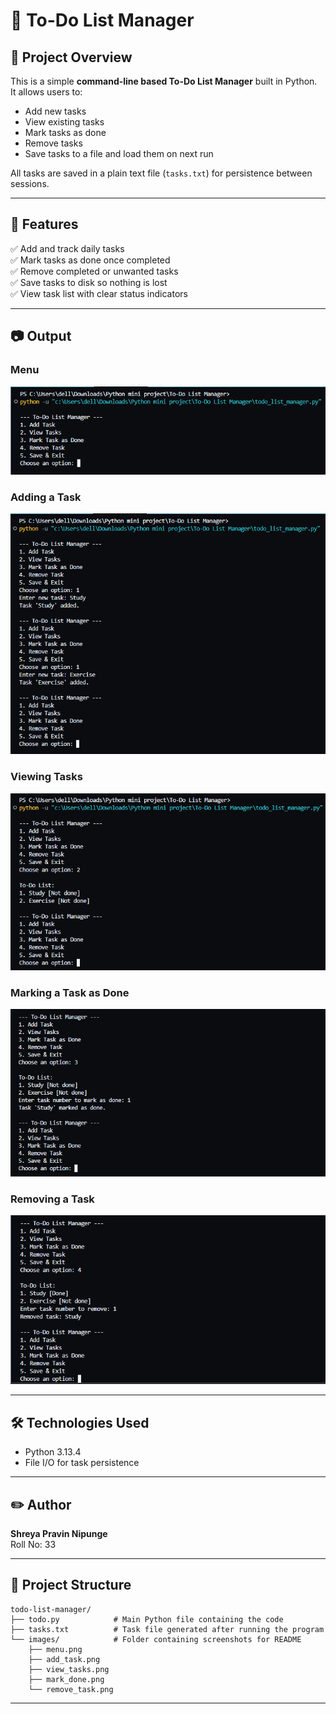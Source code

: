 # 📝 To-Do List Manager

## 📌 Project Overview

This is a simple **command-line based To-Do List Manager** built in Python.\
It allows users to:

- Add new tasks
- View existing tasks
- Mark tasks as done
- Remove tasks
- Save tasks to a file and load them on next run

All tasks are saved in a plain text file (`tasks.txt`) for persistence between sessions.

---

## 🚀 Features

✅ Add and track daily tasks\
✅ Mark tasks as done once completed\
✅ Remove completed or unwanted tasks\
✅ Save tasks to disk so nothing is lost\
✅ View task list with clear status indicators

---

## 📷 Output

### Menu
![Menu Screenshot](images/menu.PNG)

### Adding a Task
![Add Task Screenshot](images/add_task.PNG)

### Viewing Tasks
![View Tasks Screenshot](images/view_tasks.PNG)

### Marking a Task as Done
![Mark Done Screenshot](images/mark_done.PNG)

### Removing a Task
![Remove Task Screenshot](images/remove_task.PNG)

---

## 🛠 Technologies Used

- Python 3.13.4
- File I/O for task persistence

---

## ✏️ Author

**Shreya Pravin Nipunge**\
Roll No: 33

---

## 📂 Project Structure

```
todo-list-manager/
├── todo.py            # Main Python file containing the code
├── tasks.txt          # Task file generated after running the program
└── images/            # Folder containing screenshots for README
    ├── menu.png
    ├── add_task.png
    ├── view_tasks.png
    ├── mark_done.png
    └── remove_task.png
```

---
